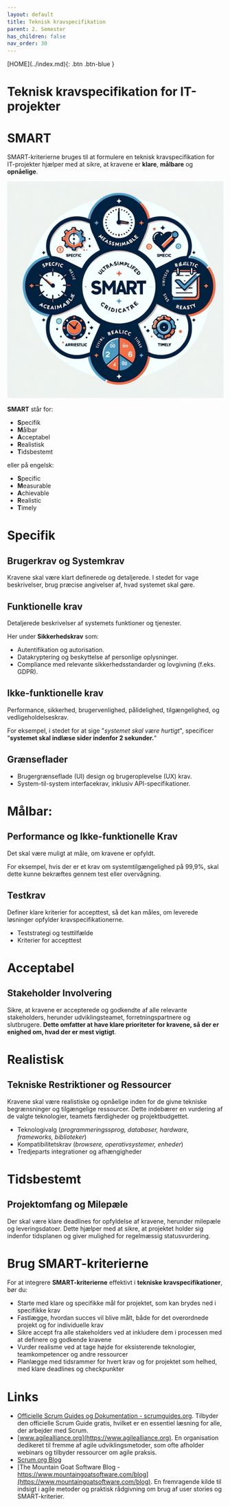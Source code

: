 ```yaml
---
layout: default
title: Teknisk kravspecifikation
parent: 2. Semester
has_children: false
nav_order: 30
---
```


<span class="fs-1">
[HOME](../index.md){: .btn .btn-blue }
</span>

# Teknisk kravspecifikation for IT-projekter

# SMART
SMART-kriterierne bruges til at formulere en teknisk kravspecifikation for IT-projekter hjælper med at sikre, at kravene er **klare**, **målbare** og **opnåelige**. 

![](../image/smart.jpg)

**SMART** står for:

- **S**pecifik
- **M**ålbar
- **A**cceptabel
- **R**ealistisk
- **T**idsbestemt

eller på engelsk:

- **S**pecific
- **M**easurable
- **A**chievable
- **R**ealistic
- **T**imely

# Specifik
## **Brugerkrav og Systemkrav**
Kravene skal være klart definerede og detaljerede. I stedet for vage beskrivelser, brug præcise angivelser af, hvad systemet skal gøre. 

## Funktionelle krav
Detaljerede beskrivelser af systemets funktioner og tjenester.

Her under **Sikkerhedskrav** som:
- Autentifikation og autorisation.
- Datakryptering og beskyttelse af personlige oplysninger.
- Compliance med relevante sikkerhedsstandarder og lovgivning (f.eks. GDPR).

## Ikke-funktionelle krav
Performance, sikkerhed, brugervenlighed, pålidelighed, tilgængelighed, og vedligeholdelseskrav.

For eksempel, i stedet for at sige "*systemet skal være hurtigt*", specificer "**systemet skal indlæse sider indenfor 2 sekunder.**"

## Grænseflader
- Brugergrænseflade (UI) design og brugeroplevelse (UX) krav.
- System-til-system interfacekrav, inklusiv API-specifikationer.

# Målbar:
## **Performance og Ikke-funktionelle Krav**
Det skal være muligt at måle, om kravene er opfyldt. 

For eksempel, hvis der er et krav om systemtilgængelighed på 99,9%, skal dette kunne bekræftes gennem test eller overvågning.

## **Testkrav**
Definer klare kriterier for accepttest, så det kan måles, om leverede løsninger opfylder kravspecifikationerne.

- Teststrategi og testtilfælde
- Kriterier for accepttest

# Acceptabel
## **Stakeholder Involvering**
Sikre, at kravene er accepterede og godkendte af alle relevante stakeholders, herunder udviklingsteamet, forretningspartnere og slutbrugere. **Dette omfatter at have klare prioriteter for kravene, så der er enighed om, hvad der er mest vigtigt**.

# Realistisk
## **Tekniske Restriktioner og Ressourcer**
Kravene skal være realistiske og opnåelige inden for de givne tekniske begrænsninger og tilgængelige ressourcer. Dette indebærer en vurdering af de valgte teknologier, teamets færdigheder og projektbudgettet.

- Teknologivalg (*programmeringssprog, databaser, hardware, frameworks, biblioteker*)
- Kompatibilitetskrav (*browsere, operativsystemer, enheder*)
- Tredjeparts integrationer og afhængigheder

# Tidsbestemt
## **Projektomfang og Milepæle**
Der skal være klare deadlines for opfyldelse af kravene, herunder milepæle og leveringsdatoer. Dette hjælper med at sikre, at projektet holder sig indenfor tidsplanen og giver mulighed for regelmæssig statusvurdering.

# Brug SMART-kriterierne
For at integrere **SMART-kriterierne** effektivt i **tekniske kravspecifikationer**, bør du:

- Starte med klare og specifikke mål for projektet, som kan brydes ned i specifikke krav
- Fastlægge, hvordan succes vil blive målt, både for det overordnede projekt og for individuelle krav
- Sikre accept fra alle stakeholders ved at inkludere dem i processen med at definere og godkende kravene
- Vurder realisme ved at tage højde for eksisterende teknologier, teamkompetencer og andre ressourcer
- Planlægge med tidsrammer for hvert krav og for projektet som helhed, med klare deadlines og checkpunkter

# Links
- [Officielle Scrum Guides og Dokumentation - scrumguides.org](https://scrumguides.org). Tilbyder den officielle Scrum Guide gratis, hvilket er en essentiel læsning for alle, der arbejder med Scrum.
- [www.agilealliance.org](https://www.agilealliance.org). En organisation dedikeret til fremme af agile udviklingsmetoder, som ofte afholder webinars og tilbyder ressourcer om agile praksis.
- [Scrum.org Blog](https://www.scrum.org)
- [The Mountain Goat Software Blog - https://www.mountaingoatsoftware.com/blog](https://www.mountaingoatsoftware.com/blog). En fremragende kilde til indsigt i agile metoder og praktisk rådgivning om brug af user stories og SMART-kriterier.